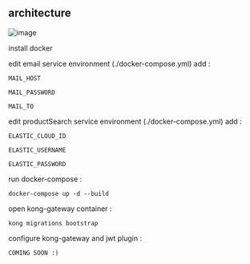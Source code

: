## architecture

![image](https://user-images.githubusercontent.com/26089535/167200992-f4212d09-72a1-4458-9e4f-6beaf61a28e5.png)

install docker

edit email service environment (./docker-compose.yml) add :
    
    MAIL_HOST
    
    MAIL_PASSWORD
    
    MAIL_TO

edit productSearch service environment (./docker-compose.yml) add :
    
    ELASTIC_CLOUD_ID
    
    ELASTIC_USERNAME
    
    ELASTIC_PASSWORD

run docker-compose :

    docker-compose up -d --build

open kong-gateway container :
    
    kong migrations bootstrap

configure kong-gateway and jwt plugin :
    
    COMING SOON :)